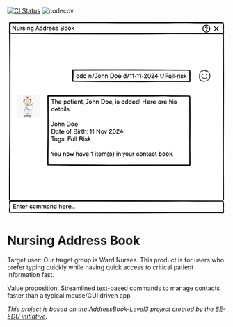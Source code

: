 [![CI Status](https://github.com/AY2324S2-CS2103T-F10-1/tp/workflows/Java%20CI/badge.svg)](https://github.com/AY2324S2-CS2103T-F10-1/tp/actions)
![codecov](https://codecov.io/gh/AY2324S2-CS2103T-F10-1/tp/branch/master/graph/badge.svg)

![Ui](docs/images/Ui.png)

# Nursing Address Book

Target user:
Our target group is Ward Nurses. This product is for users who prefer typing quickly while having quick access to critical patient information fast.

Value proposition:
Streamlined text-based commands to manage contacts faster than a typical mouse/GUI driven app

_This project is based on the AddressBook-Level3 project created by the [SE-EDU initiative](https://se-education.org)._
